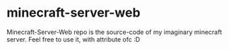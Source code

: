 # minecraft-server-web
Minecraft-Server-Web repo is the source-code of my imaginary minecraft server. Feel free to use it, with attribute ofc :D
